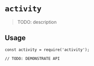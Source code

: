 # `activity`

> TODO: description

## Usage

```
const activity = require('activity');

// TODO: DEMONSTRATE API
```
